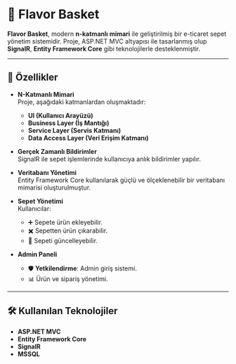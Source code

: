 # 🛒 Flavor Basket

**Flavor Basket**, modern **n-katmanlı mimari** ile geliştirilmiş bir e-ticaret sepet yönetim sistemidir. Proje, ASP.NET MVC altyapısı ile tasarlanmış olup **SignalR**, **Entity Framework Core** gibi teknolojilerle desteklenmiştir.

---

## 🌟 Özellikler

- **N-Katmanlı Mimari**  
  Proje, aşağıdaki katmanlardan oluşmaktadır:
  - **UI (Kullanıcı Arayüzü)**
  - **Business Layer (İş Mantığı)**
  - **Service Layer (Servis Katmanı)**
  - **Data Access Layer (Veri Erişim Katmanı)**

- **Gerçek Zamanlı Bildirimler**  
  SignalR ile sepet işlemlerinde kullanıcıya anlık bildirimler yapılır.

- **Veritabanı Yönetimi**  
  Entity Framework Core kullanılarak güçlü ve ölçeklenebilir bir veritabanı mimarisi oluşturulmuştur.

- **Sepet Yönetimi**  
  Kullanıcılar:
  - ➕ Sepete ürün ekleyebilir.
  - ✖️ Sepetten ürün çıkarabilir.
  - 🔄 Sepeti güncelleyebilir.

- **Admin Paneli**  
  - 🛡️ **Yetkilendirme**: Admin giriş sistemi.
  - 📊 Ürün ve sipariş yönetimi.

---

## 🛠️ Kullanılan Teknolojiler

- **ASP.NET MVC**
- **Entity Framework Core**
- **SignalR**
- **MSSQL**
